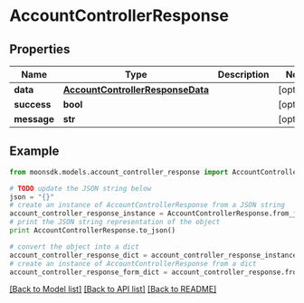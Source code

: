 # AccountControllerResponse


## Properties

Name | Type | Description | Notes
------------ | ------------- | ------------- | -------------
**data** | [**AccountControllerResponseData**](AccountControllerResponseData.md) |  | [optional] 
**success** | **bool** |  | [optional] 
**message** | **str** |  | [optional] 

## Example

```python
from moonsdk.models.account_controller_response import AccountControllerResponse

# TODO update the JSON string below
json = "{}"
# create an instance of AccountControllerResponse from a JSON string
account_controller_response_instance = AccountControllerResponse.from_json(json)
# print the JSON string representation of the object
print AccountControllerResponse.to_json()

# convert the object into a dict
account_controller_response_dict = account_controller_response_instance.to_dict()
# create an instance of AccountControllerResponse from a dict
account_controller_response_form_dict = account_controller_response.from_dict(account_controller_response_dict)
```
[[Back to Model list]](../README.md#documentation-for-models) [[Back to API list]](../README.md#documentation-for-api-endpoints) [[Back to README]](../README.md)


